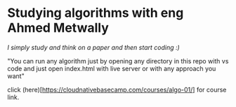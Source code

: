 # Studying algorithms with eng Ahmed Metwally

<i>I simply study and think on a paper and then start coding :)</i>

"You can run any algorithm just by opening any directory in this repo with vs code and just open index.html with live server or with any approach you want"

click (here)[https://cloudnativebasecamp.com/courses/algo-01/] for course link.
